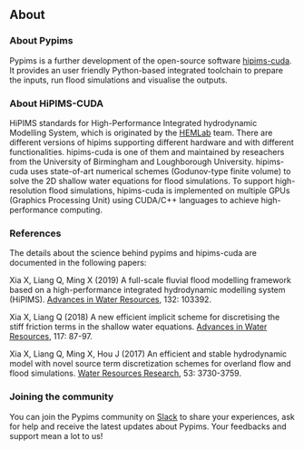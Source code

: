 ## About


### About Pypims

Pypims is a further development of the open-source software [hipims-cuda](https://github.com/HEMLab/hipims). It provides an user friendly Python-based integrated toolchain
to prepare the inputs, run flood simulations and visualise the outputs.

### About HiPIMS-CUDA

HiPIMS standards for High-Performance Integrated hydrodynamic Modelling System, which is originated by the [HEMLab](https://www.hemlab.org) team. There are different versions of hipims supporting different hardware and with different functionalities. hipims-cuda is one of them and maintained by reseachers from the University of Birmingham and Loughborough University.
hipims-cuda uses state-of-art numerical schemes (Godunov-type finite volume) to solve the 2D shallow water equations for flood simulations. 
To support high-resolution flood simulations, hipims-cuda is implemented on multiple GPUs (Graphics Processing Unit) using CUDA/C++ languages to achieve high-performance computing.

### References

The details about the science behind pypims and hipims-cuda are documented in the following papers:

Xia X, Liang Q, Ming X (2019) A full-scale fluvial flood modelling framework based on a high-performance integrated hydrodynamic modelling system (HiPIMS). [Advances in Water Resources](http://pstorage-loughborough-53465.s3.amazonaws.com/17232146/manuscript_final_R1_unmarked.pdf), 132: 103392.

Xia X, Liang Q (2018) A new efficient implicit scheme for discretising the stiff friction terms in the shallow water equations. [Advances in Water Resources](https://www.sciencedirect.com/science/article/pii/S0309170818302124), 117: 87-97.

Xia X, Liang Q, Ming X, Hou J (2017) An efficient and stable hydrodynamic model with novel source term discretization schemes for overland flow and flood simulations. [Water Resources Research](https://agupubs.onlinelibrary.wiley.com/doi/full/10.1002/2016WR020055), 53: 3730-3759.

### Joining the community

You can join the Pypims community on [Slack](https://join.slack.com/t/pypims-community/shared_invite/zt-1ieab3l44-vw6QY43tsFaEd~w8T_llYg) to share your experiences, ask for help and receive the latest updates about Pypims. Your feedbacks and support mean a lot to us!